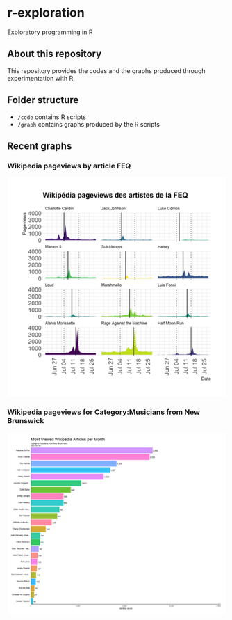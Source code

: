 # r-exploration
Exploratory programming in R

## About this repository

This repository provides the codes and the graphs produced through experimentation with R.

## Folder structure

* `/code` contains R scripts
* `/graph` contains graphs produced by the R scripts

## Recent graphs

### Wikipedia pageviews by article FEQ

![alt text](https://github.com/judith-bourque/r-exploration/blob/main/graph/wikipedia_pageviews_feq.png)

### Wikipedia pageviews for Category:Musicians from New Brunswick

![alt text](https://github.com/judith-bourque/r-exploration/blob/main/graph/gganim.gif)


